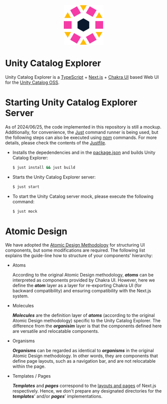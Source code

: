 <p align="center">
  <img height="128" width="128" src="/docs/logo.svg">
</p>

Unity Catalog Explorer
==============================

Unity Catalog Explorer is a [TypeScript](https://www.typescriptlang.org/) + [Next.js](https://nextjs.org/) + 
[Chakra UI](https://v2.chakra-ui.com/) based Web UI for the [Unity Catalog OSS](https://www.unitycatalog.io/).

Starting Unity Catalog Explorer Server
==============================

As of 2024/06/25, the code implemented in this repository is still a mockup. Additionally, for convenience,
the [Just](https://github.com/casey/just) command runner is being used, but the following steps can also be 
executed using [npm](https://www.npmjs.com/) commands. For more details, please check the contents of the 
[Justfile](/Justfile).

 - Installs the depedendencies and in the [package.json](/package.json) and builds Unity Catalog Explorer:

	```bash
	$ just install && just build
	```

 - Starts the Unity Catalog Explorer server:

	```bash
	$ just start
	```

 - To start the Unity Catalog server mock, please execute the following command:

	```bash
	$ just mock
	```

Atomic Design
==============================

We have adopted the [Atomic Design Methodology](https://atomicdesign.bradfrost.com/) for structuring UI components, 
but some modifications are required. The following list explains the guide-line how to structure of your 
components' hierarchy:

 - Atoms

	According to the original Atomic Design methodology, ***atoms*** can be interpreted as components provided by
	Chakra UI. However, here we define the ***atom*** layer as a layer for re-exporting Chakra UI (for backward
	compatibility) and ensuring compatibility with the Next.js system.

 - Molecules

	***Molecules*** are the definition layer of ***atoms*** (according to the original Atomic Design methodology)
	specific to the Unity Catalog Explorer. The difference from the ***organisim*** layer is that the components
	defined here are versatile and relocatable components.

 - Organisms

	***Organisms*** can be regarded as identical to ***organisms*** in the original Atomic Design methodology.
	In other words, they are components that define page layouts, such as a navigation bar, and are not
	relocatable within the page.

 - Templates / Pages

	***Templates*** and ***pages*** correspond to the [layouts and pages](https://nextjs.org/docs/pages/building-your-application/routing/pages-and-layouts) of Next.js respectively.
	Hence, we don't prepare any designated directories for the ***templates***' and/or ***pages***' implementations.
